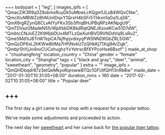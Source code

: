 +++
bodypart = [
  "leg",
]
images_ipfs = [
  "QmacZiK3R9q3Z8sbmxRuyDk5uMbwLcKQgm1JLsB4WQvCNw",
  "QmcXivMBWZz8hNUntDqxY1QrxH4bSFr5Thkxn1qGq1LqS6",
  "QmX6rgRZynQ8CLvAtYyFKx3Sb3ffrqBHJPBqRPzAKNpgU9",
  "QmTDVazGMadeN55rWpXbbDK8kdRqtQNEJ6zoeKCw51D7dW",
  "QmbtcCNJoEZ2KW6jbDUx4MTLzQeXuHBVDRVNDdVq9LsRu2",
  "Qme5Md1rJ8TnW7epCA7kjfhpjvdixyqPW5NNDKGbZRL5GW",
  "QmQzDP6xL2hKWwBitMa7HPjNvkU7zQHkKj71Xqj9ArZigk",
  "QmbjrShYjJn4nvCUCxhughzYxYetrscBfXYPcoHse6Bxzf"
]
made_at_shop = "chushangfeng"
location_country = "China"
gender = "female"
location_city = "Shanghai"
tags = [
  "black and gray",
  "deer",
  "animal",
  "sweetheart",
  "geometry",
  "popular"
]
extra = ""
image_ipfs = "QmQHDbqdr87z3etQeMkyoRqrowwBTQc1GFUtfQH13nRbBw"
made_date = "2017-01-30T10:31:05+08:00"
duration_mins = 180
date = "2017-02-02T10:31:05+08:00"
title = "Popular deer"

+++
----

The first day a girl came to our shop with a request for a popular tattoo.

We've made some adjustments and proceeded to action.

The next day her [sweetheart](/gogo/tags/sweetheart) and her came back for [the popular tiger tattoo](/gogo/tattoo/popular_tiger).
